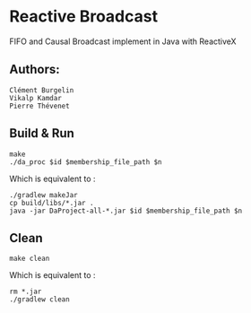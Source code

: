 # Reactive Broadcast
FIFO and Causal Broadcast implement in Java with ReactiveX 

## Authors:
    Clément Burgelin
    Vikalp Kamdar
    Pierre Thévenet

## Build & Run
    make
    ./da_proc $id $membership_file_path $n

Which is equivalent to :

    ./gradlew makeJar
    cp build/libs/*.jar .
    java -jar DaProject-all-*.jar $id $membership_file_path $n

## Clean
    make clean

Which is equivalent to :

    rm *.jar
    ./gradlew clean
